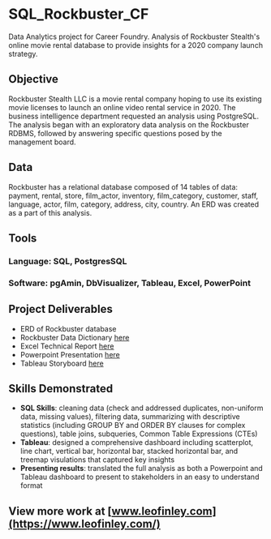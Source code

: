 # SQL_Rockbuster_CF
Data Analytics project for Career Foundry. Analysis of Rockbuster Stealth's online movie rental database to provide insights for a 2020 company launch strategy.

## **Objective**
Rockbuster Stealth LLC is a movie rental company hoping to use its existing movie licenses to launch an online video rental service in 2020. The business intelligence department requested an analysis using PostgreSQL. The analysis began with an exploratory data analysis on the Rockbuster RDBMS, followed by answering specific questions posed by the management board. 

## **Data**
Rockbuster has a relational database composed of 14 tables of data: payment, rental, store, film_actor, inventory, film_category, customer, staff, language, actor, film, category, address, city, country. An ERD was created as a part of this analysis.

## **Tools**
### Language: SQL, PostgresSQL
### Software: pgAmin, DbVisualizer, Tableau, Excel, PowerPoint

## **Project Deliverables**
- ERD of Rockbuster database
- Rockbuster Data Dictionary [here](https://drive.google.com/file/d/1y2n04MTBUhGxBhZDBBBApLAzbniPY-pL/view)
- Excel Technical Report [here](https://docs.google.com/spreadsheets/d/1G77p0QXg8miejyBPpRlt4_2Osccs1FYa/edit#gid=1696732250)
- Powerpoint Presentation [here](https://drive.google.com/file/d/18JqbykxTz7PwhW0nA_FDwh1R5ty4_4IN/view?usp=sharing)
- Tableau Storyboard [here](https://public.tableau.com/views/RockbusterMarketingStrategy/RockbusterStoryboard?:language=en-US&:display_count=n&:origin=viz_share_link)


## **Skills Demonstrated**
- **SQL Skills**: cleaning data (check and addressed duplicates, non-uniform data, missing values), filtering data, summarizing with descriptive statistics (including GROUP BY and ORDER BY clauses for complex questions), table joins, subqueries, Common Table Expressions (CTEs)
- **Tableau**: designed a comprehensive dashboard including scatterplot, line chart, vertical bar, horizontal bar, stacked horizontal bar, and treemap visulations that captured key insights
- **Presenting results**: translated the full analysis as both a Powerpoint and Tableau dashboard to present to stakeholders in an easy to understand format

## View more work at [www.leofinley.com](https://www.leofinley.com/)
